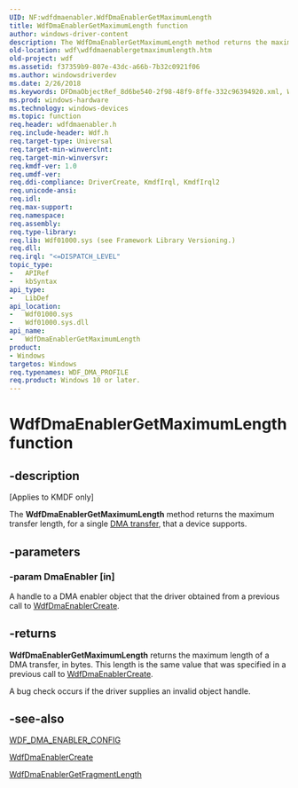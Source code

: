```yaml
---
UID: NF:wdfdmaenabler.WdfDmaEnablerGetMaximumLength
title: WdfDmaEnablerGetMaximumLength function
author: windows-driver-content
description: The WdfDmaEnablerGetMaximumLength method returns the maximum transfer length, for a single DMA transfer, that a device supports.
old-location: wdf\wdfdmaenablergetmaximumlength.htm
old-project: wdf
ms.assetid: f37359b9-807e-43dc-a66b-7b32c0921f06
ms.author: windowsdriverdev
ms.date: 2/26/2018
ms.keywords: DFDmaObjectRef_8d6be540-2f98-48f9-8ffe-332c96394920.xml, WdfDmaEnablerGetMaximumLength, WdfDmaEnablerGetMaximumLength method, kmdf.wdfdmaenablergetmaximumlength, wdf.wdfdmaenablergetmaximumlength, wdfdmaenabler/WdfDmaEnablerGetMaximumLength
ms.prod: windows-hardware
ms.technology: windows-devices
ms.topic: function
req.header: wdfdmaenabler.h
req.include-header: Wdf.h
req.target-type: Universal
req.target-min-winverclnt: 
req.target-min-winversvr: 
req.kmdf-ver: 1.0
req.umdf-ver: 
req.ddi-compliance: DriverCreate, KmdfIrql, KmdfIrql2
req.unicode-ansi: 
req.idl: 
req.max-support: 
req.namespace: 
req.assembly: 
req.type-library: 
req.lib: Wdf01000.sys (see Framework Library Versioning.)
req.dll: 
req.irql: "<=DISPATCH_LEVEL"
topic_type:
-	APIRef
-	kbSyntax
api_type:
-	LibDef
api_location:
-	Wdf01000.sys
-	Wdf01000.sys.dll
api_name:
-	WdfDmaEnablerGetMaximumLength
product:
- Windows
targetos: Windows
req.typenames: WDF_DMA_PROFILE
req.product: Windows 10 or later.
---
```


# WdfDmaEnablerGetMaximumLength function


## -description


<p class="CCE_Message">[Applies to KMDF only]

The <b>WdfDmaEnablerGetMaximumLength</b> method returns the maximum transfer length, for a single <a href="https://docs.microsoft.com/en-us/windows-hardware/drivers/wdf/dma-transactions-and-dma-transfers">DMA transfer</a>, that a device supports. 


## -parameters




### -param DmaEnabler [in]

A handle to a DMA enabler object that the driver obtained from a previous call to <a href="https://msdn.microsoft.com/library/windows/hardware/ff546983">WdfDmaEnablerCreate</a>. 


## -returns



<b>WdfDmaEnablerGetMaximumLength</b> returns the maximum length of a DMA transfer, in bytes. This length is the same value that was specified in a previous call to <a href="https://msdn.microsoft.com/library/windows/hardware/ff546983">WdfDmaEnablerCreate</a>. 

A bug check occurs if the driver supplies an invalid object handle.






## -see-also




<a href="https://msdn.microsoft.com/library/windows/hardware/ff551290">WDF_DMA_ENABLER_CONFIG</a>



<a href="https://msdn.microsoft.com/library/windows/hardware/ff546983">WdfDmaEnablerCreate</a>



<a href="https://msdn.microsoft.com/library/windows/hardware/ff546986">WdfDmaEnablerGetFragmentLength</a>
 

 

